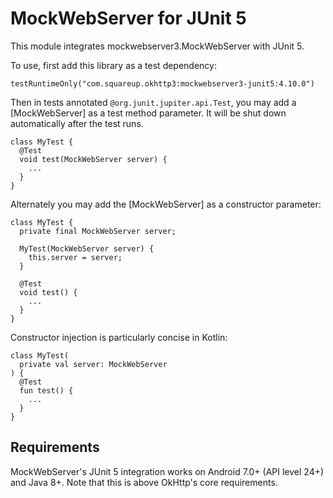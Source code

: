 MockWebServer for JUnit 5
=========================

This module integrates mockwebserver3.MockWebServer with JUnit 5.

To use, first add this library as a test dependency:

```
testRuntimeOnly("com.squareup.okhttp3:mockwebserver3-junit5:4.10.0")
```

Then in tests annotated `@org.junit.jupiter.api.Test`, you may add a [MockWebServer] as a test
method parameter. It will be shut down automatically after the test runs.

```
class MyTest {
  @Test
  void test(MockWebServer server) {
    ...
  }
}
```

Alternately you may add the [MockWebServer] as a constructor parameter:

```
class MyTest {
  private final MockWebServer server;

  MyTest(MockWebServer server) {
    this.server = server;
  }

  @Test
  void test() {
    ...
  }
}
```

Constructor injection is particularly concise in Kotlin:

```
class MyTest(
  private val server: MockWebServer
) {
  @Test
  fun test() {
    ...
  }
}
```

Requirements
------------

MockWebServer's JUnit 5 integration works on Android 7.0+ (API level 24+) and Java 8+. Note that
this is above OkHttp's core requirements.

